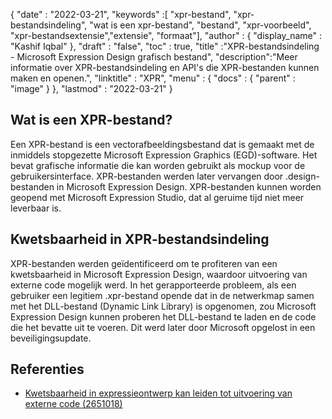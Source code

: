 {
  "date" : "2022-03-21",
  "keywords" :[ "xpr-bestand", "xpr-bestandsindeling", "wat is een xpr-bestand", "bestand", "xpr-voorbeeld", "xpr-bestandsextensie","extensie", "formaat"],
  "author" : {
    "display_name" : "Kashif Iqbal"
},
  "draft" : "false",
  "toc" : true,
  "title" :"XPR-bestandsindeling - Microsoft Expression Design grafisch bestand",
  "description":"Meer informatie over XPR-bestandsindeling en API's die XPR-bestanden kunnen maken en openen.",
  "linktitle" : "XPR",
  "menu" : {
    "docs" : {
      "parent" : "image"
}
},
  "lastmod" : "2022-03-21"
}

## Wat is een XPR-bestand?

Een XPR-bestand is een vectorafbeeldingsbestand dat is gemaakt met de inmiddels stopgezette Microsoft Expression Graphics (EGD)-software. Het bevat grafische informatie die kan worden gebruikt als mockup voor de gebruikersinterface. XPR-bestanden werden later vervangen door .design-bestanden in Microsoft Expression Design. XPR-bestanden kunnen worden geopend met Microsoft Expression Studio, dat al geruime tijd niet meer leverbaar is.

## Kwetsbaarheid in XPR-bestandsindeling

XPR-bestanden werden geïdentificeerd om te profiteren van een kwetsbaarheid in Microsoft Expression Design, waardoor uitvoering van externe code mogelijk werd. In het gerapporteerde probleem, als een gebruiker een legitiem .xpr-bestand opende dat in de netwerkmap samen met het DLL-bestand (Dynamic Link Library) is opgenomen, zou Microsoft Expression Design kunnen proberen het DLL-bestand te laden en de code die het bevatte uit te voeren. Dit werd later door Microsoft opgelost in een beveiligingsupdate.

## Referenties

* [Kwetsbaarheid in expressieontwerp kan leiden tot uitvoering van externe code (2651018)](https://learn.microsoft.com/en-us/security-updates/securitybulletins/2012/ms12-022)

